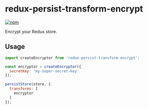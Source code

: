 # redux-persist-transform-encrypt

[![npm](https://img.shields.io/npm/v/npm.svg?maxAge=2592000?style=flat-square)](https://www.npmjs.com/package/redux-persist-transform-encrypt)

Encrypt your Redux store.

## Usage

```js
import createEncryptor from 'redux-persist-transform-encrypt';

const encryptor = createEncryptor({
  secretKey: 'my-super-secret-key'
});

persistStore(store, {
  transforms: [
    encryptor
  ]
});

```
